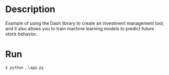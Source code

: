 # Description

Example of using the Dash library to create an investment management tool, and it also allows you to train machine learning models to predict future stock behavior.

# Run
```
$ python .\app.py
```
